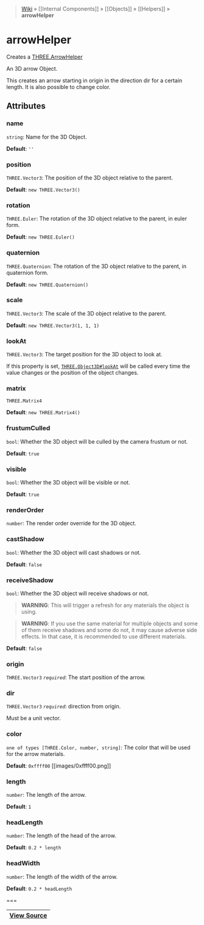 > [Wiki](Home) » [[Internal Components]] » [[Objects]] » [[Helpers]] » **arrowHelper**

# arrowHelper

Creates a [THREE.ArrowHelper](http://threejs.org/docs/#Reference/Extras.Helpers/ArrowHelper)

An 3D arrow Object.

This creates an arrow starting in origin in the direction dir for a certain length.
 It is also possible to change color.

## Attributes

### name
``` string ```: Name for the 3D Object.

**Default**: `''`

### position
``` THREE.Vector3 ```: The position of the 3D object relative to the parent.

**Default**: `new THREE.Vector3()`

### rotation
``` THREE.Euler ```: The rotation of the 3D object relative to the parent, in euler form.

**Default**: `new THREE.Euler()`

### quaternion
``` THREE.Quaternion ```: The rotation of the 3D object relative to the parent, in quaternion form.

**Default**: `new THREE.Quaternion()`

### scale
``` THREE.Vector3 ```: The scale of the 3D object relative to the parent.

**Default**: `new THREE.Vector3(1, 1, 1)`

### lookAt
``` THREE.Vector3 ```: The target position for the 3D object to look at.

If this property is set, [`THREE.Object3D#lookAt`](http://threejs.org/docs/#Reference/Core/Object3D.lookAt) will be called every time the value changes or the position of the object changes.

### matrix
``` THREE.Matrix4 ```

**Default**: `new THREE.Matrix4()`

### frustumCulled
``` bool ```: Whether the 3D object will be culled by the camera frustum or not.

**Default**: `true`

### visible
``` bool ```: Whether the 3D object will be visible or not.

**Default**: `true`

### renderOrder
``` number ```: The render order override for the 3D object.

### castShadow
``` bool ```: Whether the 3D object will cast shadows or not.

**Default**: `false`

### receiveShadow
``` bool ```: Whether the 3D object will receive shadows or not.
> **WARNING**: This will trigger a refresh for any materials the object is using.

> **WARNING**: If you use the same material for multiple objects and some of them receive shadows and some do not, it may cause adverse side effects. In that case, it is recommended to use different materials.

**Default**: `false`

### origin
``` THREE.Vector3 ``` *``` required ```*: The start position of the arrow.

### dir
``` THREE.Vector3 ``` *``` required ```*: direction from origin.

Must be a unit vector.

### color
``` one of types [THREE.Color, number, string] ```: The color that will be used for the arrow materials.

**Default**: `0xffff00` [[images/0xffff00.png]]

### length
``` number ```: The length of the arrow.

**Default**: `1`

### headLength
``` number ```: The length of the head of the arrow.

**Default**: `0.2 * length`

### headWidth
``` number ```: The length of the width of the arrow.

**Default**: `0.2 * headLength`

===

|**[View Source](../blob/master/src/lib/descriptors/Object/Helper/ArrowHelperDescriptor.js)**|
 ---|
